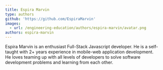 ```yaml
---
title: Espira Marvin
type: authors
github: 'https://github.com/EspiraMarvin'
images:
  - url: /engineering-education/authors/espira-marvin/avatar.png
authors: espira-marvin
---
```

Espira Marvin is an enthusiast Full-Stack Javascript developer. He is a self-taught with 2+ years experience in mobile-web application development. He loves teaming up with all levels of developers to solve software development problems and learning from each other.
